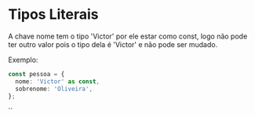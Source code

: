 # Tipos Literais

A chave nome tem o tipo 'Victor' por ele estar como const, logo não pode ter outro valor pois o tipo dela é 'Victor' e não pode ser mudado.

Exemplo:

```typescript
const pessoa = { 
  nome: 'Victor' as const, 
  sobrenome: 'Oliveira', 
};
```

``
